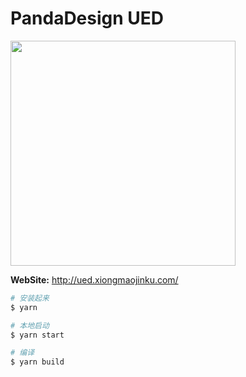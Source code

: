 # PandaDesign UED

<img src="https://o4j4l4n7h.qnssl.com/2017-09-20-icon.png" width="360" />

**WebSite:** <http://ued.xiongmaojinku.com/>

```bash
# 安装起来
$ yarn

# 本地启动
$ yarn start

# 编译
$ yarn build
```
